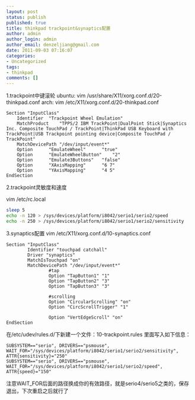 ```yaml
---
layout: post
status: publish
published: true
title: thinkpad trackpoint&synaptics配置
author: admin
author_login: admin
author_email: denzeljiang@gmail.com
date: 2011-09-03 07:16:07
categories:
- Uncategorized
tags:
- thinkpad
comments: []
---
```

1.trackpoint中键滚轮
ubuntu: vim /usr/share/X11/xorg.conf.d/20-thinkpad.conf
arch: vim /etc/X11/xorg.conf.d/20-thinkpad.conf

```
Section "InputClass"
	Identifier	"Trackpoint Wheel Emulation"
	MatchProduct	"TPPS/2 IBM TrackPoint|DualPoint Stick|Synaptics Inc. Composite TouchPad / TrackPoint|ThinkPad USB Keyboard with TrackPoint|USB Trackpoint pointing device|Composite TouchPad / TrackPoint"
	MatchDevicePath	"/dev/input/event*"
	Option		"EmulateWheel"		"true"
	Option		"EmulateWheelButton"	"2"
	Option		"Emulate3Buttons"	"false"
	Option		"XAxisMapping"		"6 7"
	Option		"YAxisMapping"		"4 5"
EndSection
```

2.trackpoint灵敏度和速度

vim /etc/rc.local

```bash
sleep 5
echo -n 120 > /sys/devices/platform/i8042/serio1/serio2/speed
echo -n 250 > /sys/devices/platform/i8042/serio1/serio2/sensitivity
```

3.synaptics配置
vim /etc/X11/xorg.conf.d/10-synaptics.conf

```
Section "InputClass"
        Identifier "touchpad catchall"
        Driver "synaptics"
        MatchIsTouchpad "on"
        MatchDevicePath "/dev/input/event*"
                #tap
                Option "TapButton1" "1"
                Option "TapButton2" "3"
                Option "TapButton3" "3"

                #scrolling
                Option "CircularScrolling" "on"
                Option "CircScrollTrigger" "1"

                Option "VertEdgeScroll" "on"
EndSection
```

在/etc/udev/rules.d/下新建一个文件：10-trackpoint.rules
里面写入如下信息：

```
SUBSYSTEM=="serio", DRIVERS=="psmouse", WAIT_FOR="/sys/devices/platform/i8042/serio1/serio2/sensitivity", ATTR{sensitivity}="250"
SUBSYSTEM=="serio", DRIVERS=="psmouse", WAIT_FOR="/sys/devices/platform/i8042/serio1/serio2/speed", ATTR{speed}="150"
```

注意WAIT_FOR后面的路径换成你的有效路径，就是serio4/serio5之类的，保存退出，下次重启之后就行了
